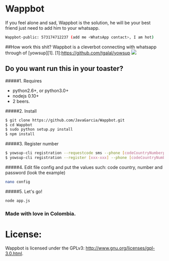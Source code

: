 # Wappbot
If you feel alone and sad, Wappbot is the solution, he will be your best friend just need to add him to your whatsapp.
 ```sh
Wappbot-public: 573174712237 (add me <WhatsApp contact>, I am hot)
```
##How work this shit?
Wappbot is a cleverbot connecting with whatsapp through of [yowsup][1].
[1]:https://github.com/tgalal/yowsup
<img src="https://fbcdn-sphotos-h-a.akamaihd.net/hphotos-ak-xpf1/v/t34.0-12/11008897_10206465163571731_2079930360_n.jpg?oh=dcbe5a47d3cac493e705fbb0a68373d5&oe=54EF863D&__gda__=1424985324_f961e6ef696e0153df1475e37723abfc" />

## Do you want run this in your toaster?
#####1. Requires
 - python2.6+, or python3.0+
 - nodejs 0.10+
 -  2 beers.
 
 

#####2. Install
```sh
$ git clone https://github.com/JavaGarcia/Wappbot.git
$ cd Wappbot
$ sudo python setup.py install
$ npm install
```
#####3. Register number
```sh
$ yowsup-cli registration --requestcode sms --phone [codeCountryNumberphone] --cc [codeCountry] --mcc [mobileCountryCode] --mnc [networkCountryCode]
$ yowsup-cli registration --register [xxx-xxx] --phone [codeCountryNumberphone] --cc [codeCountry]
```
#####4. Edit file config and put the values such: code country, number and password (look the example)
```sh
nano config
```
#####5. Let's go!
```sh
node app.js
```



### Made with love in Colombia.
# License:

Wappbot is licensed under the GPLv3: http://www.gnu.org/licenses/gpl-3.0.html. 

